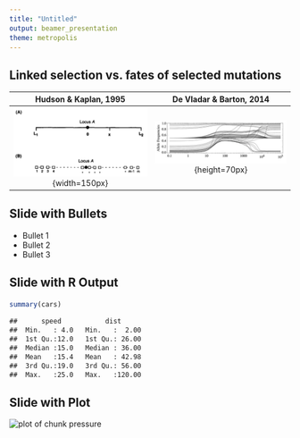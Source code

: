 ```yaml
---
title: "Untitled"
output: beamer_presentation
theme: metropolis
---
```




## Linked selection vs. fates of selected mutations

Hudson & Kaplan, 1995 | De Vladar & Barton, 2014
:------:|:----------:
![](HK1995Fig1.png){width=150px}|![](DvB2014Fig1.png){height=70px}


## Slide with Bullets

- Bullet 1
- Bullet 2
- Bullet 3

## Slide with R Output


```r
summary(cars)
```

```
##      speed           dist       
##  Min.   : 4.0   Min.   :  2.00  
##  1st Qu.:12.0   1st Qu.: 26.00  
##  Median :15.0   Median : 36.00  
##  Mean   :15.4   Mean   : 42.98  
##  3rd Qu.:19.0   3rd Qu.: 56.00  
##  Max.   :25.0   Max.   :120.00
```

## Slide with Plot

![plot of chunk pressure](figure/pressure-1.png)

